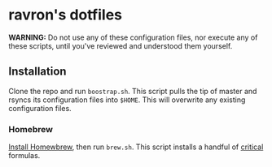 # ravron's dotfiles
**WARNING:** Do not use any of these configuration files, nor execute any of these scripts, until you've reviewed and understood them yourself.

## Installation
Clone the repo and run `boostrap.sh`. This script pulls the tip of master and rsyncs its configuration files into `$HOME`. This will overwrite any existing configuration files.

### Homebrew
[Install Homewbrew](https://brew.sh/), then run `brew.sh`. This script installs a handful of [critical](https://github.com/ravron/dotfiles/blob/20094c05cc6128580ec8f1a0f15ccb86c2c20447/brew.sh#L36-L37) formulas. 

